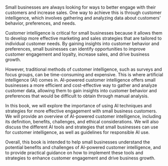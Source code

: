 

Small businesses are always looking for ways to better engage with their customers and increase sales. One way to achieve this is through customer intelligence, which involves gathering and analyzing data about customers' behavior, preferences, and needs.

Customer intelligence is critical for small businesses because it allows them to develop more effective marketing and sales strategies that are tailored to individual customer needs. By gaining insights into customer behavior and preferences, small businesses can identify opportunities to improve customer engagement and loyalty, increase sales, and drive business growth.

However, traditional methods of customer intelligence, such as surveys and focus groups, can be time-consuming and expensive. This is where artificial intelligence (AI) comes in. AI-powered customer intelligence offers small businesses a more efficient and cost-effective way to gather and analyze customer data, allowing them to gain insights into customer behavior and preferences that would be difficult to obtain through manual analysis.

In this book, we will explore the importance of using AI techniques and strategies for more effective engagement with small business customers. We will provide an overview of AI-powered customer intelligence, including its definition, benefits, challenges, and ethical considerations. We will also discuss the different AI tools and strategies that small businesses can use for customer intelligence, as well as guidelines for responsible AI use.

Overall, this book is intended to help small businesses understand the potential benefits and challenges of AI-powered customer intelligence, and to provide practical guidance on how to implement these tools and strategies to enhance customer engagement and drive business growth.


